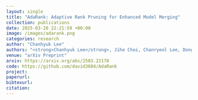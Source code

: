 ```yaml
---
layout: single
title: "AdaRank: Adaptive Rank Pruning for Enhanced Model Merging"
collection: publications
date: 2025-03-28 22:21:59 +00:00
image: /images/adarank.png
categories: research
author: "Chanhyuk Lee"
authors: "<strong>Chanhyuk Lee</strong>, Jiho Choi, Chanryeol Lee, Donggyun Kim, Seunghoon Hong"
venue: "arXiv Preprint"
arxiv: https://arxiv.org/abs/2503.22178
code: https://github.com/david3684/AdaRank
project: 
paperurl: 
bibtexurl: 
citation: 
---
```


